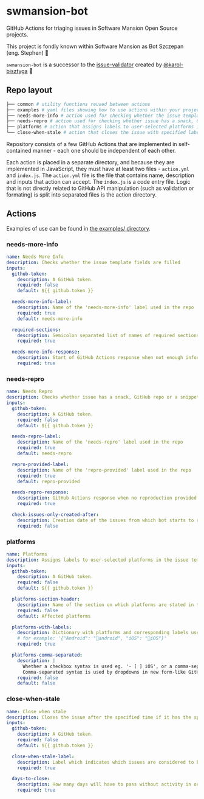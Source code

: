 # swmansion-bot

GitHub Actions for triaging issues in Software Mansion Open Source projects.

This project is fondly known within Software Mansion as Bot Szczepan (eng. Stephen) 🤖

`swmansion-bot` is a successor to the [issue-validator](https://github.com/karol-bisztyga/issue-validator) created by [@karol-bisztyga](https://github.com/karol-bisztyga) 🙌

## Repo layout

```bash
├── common # utility functions reused between actions
├── examples # yaml files showing how to use actions within your project
├── needs-more-info # action used for checking whether the issue template fields are filled
├── needs-repro # action used for checking whether issue has a snack, GitHub repo or a snippet of code
├── platforms # action that assigns labels to user-selected platforms in the issue template
└── close-when-stale # action that closes the issue with specified label after some time of inactivity
```

Repository consists of a few GitHub Actions that are implemented in self-contained manner - each one should be independent of each other.

Each action is placed in a separate directory, and because they are implemented in JavaScript, they must have at least two files - `action.yml` and `index.js`. The `action.yml` file is the file that contains name, description and inputs that action can accept. The `index.js` is a code entry file. Logic that is not directly related to GitHub API manipulation (such as validation or formating) is split into separated files is the action directory.

## Actions

Examples of use can be found in [the examples/ directory](./examples/README.md).

### needs-more-info

```yml
name: Needs More Info
description: Checks whether the issue template fields are filled
inputs:
  github-token:
    description: A GitHub token.
    required: false
    default: ${{ github.token }}

  needs-more-info-label:
    description: Name of the 'needs-more-info' label used in the repo
    required: true
    default: needs-more-info

  required-sections:
    description: Semicolon separated list of names of required sections eg. 'Description;Reproduction;Platform'
    required: true

  needs-more-info-response:
    description: Start of GitHub Actions response when not enough information is provided
    required: true
```

### needs-repro

```yml
name: Needs Repro
description: Checks whether issue has a snack, GitHub repo or a snippet of code
inputs:
  github-token:
    description: A GitHub token.
    required: false
    default: ${{ github.token }}

  needs-repro-label:
    description: Name of the 'needs-repro' label used in the repo
    required: true
    default: needs-repro

  repro-provided-label:
    description: Name of the 'repro-provided' label used in the repo
    required: true
    default: repro-provided

  needs-repro-response:
    description: GitHub Actions response when no reproduction provided
    required: true

  check-issues-only-created-after:
    description: Creation date of the issues from which bot starts to reply when comment is added/edited/deleted. Date with format - YYYY-MM-DD
    required: false
```

### platforms

```yml
name: Platforms
description: Assigns labels to user-selected platforms in the issue template
inputs:
  github-token:
    description: A GitHub token.
    required: false
    default: ${{ github.token }}

  platforms-section-header:
    description: Name of the section on which platforms are stated in the issue template. Required for comma separated syntax
    required: false
    default: Affected platforms

  platforms-with-labels:
    description: Dictionary with platforms and corresponding labels used in the repo
    # for example: '{"Android": "🤖android", "iOS": "🍎iOS"}'
    required: true

  platforms-comma-separated:
    description: |
      Whether a checkbox syntax is used eg. '- [ ] iOS', or a comma-separated syntax eg. 'iOS, Android, Web'.
      Comma-separated syntax is used by dropdowns in new form-like GitHub issue templates
    required: false
    default: false
```

### close-when-stale

```yml
name: Close when stale
description: Closes the issue after the specified time if it has the specified label
inputs:
  github-token:
    description: A GitHub token.
    required: false
    default: ${{ github.token }}

  close-when-stale-label:
    description: Label which indicates which issues are considered to be closed
    required: true

  days-to-close:
    description: How many days will have to pass without activity in order to close the issue
    required: true
```
